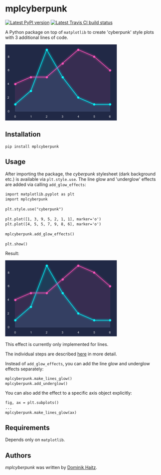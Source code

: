 # mplcyberpunk


[![Latest PyPI version](https://img.shields.io/pypi/v/mplcyberpunk.svg)](https://pypi.python.org/pypi/mplcyberpunk) [![Latest Travis CI build status](https://travis-ci.org/dhaitz/mplcyberpunk.png)](https://travis-ci.org/dhaitz/mplcyberpunk)

A Python package on top of `matplotlib` to create 'cyberpunk' style plots with 3 additional lines of code.

![](img/demo.png)

## Installation

    pip install mplcyberpunk
    
## Usage

After importing the package, the _cyberpunk_ stylesheet (dark background etc.) is available via `plt.style.use`.
The line glow and 'underglow' effects are added via calling `add_glow_effects`: 

    import matplotlib.pyplot as plt
    import mplcyberpunk
    
    plt.style.use("cyberpunk")
    
    plt.plot([1, 3, 9, 5, 2, 1, 1], marker='o')
    plt.plot([4, 5, 5, 7, 9, 8, 6], marker='o')
    
    mplcyberpunk.add_glow_effects()
    
    plt.show()
    
Result: 

![](img/demo.png)

This effect is currently only implemented for lines.

The individual steps are described [here](https://matplotlib.org/matplotblog/posts/matplotlib-cyberpunk-style/) in more detail.
    
    
    
Instead of `add_glow_effects`, you can add the line glow and underglow effects separately:

    mplcyberpunk.make_lines_glow()
    mplcyberpunk.add_underglow()

    
You can also add the effect to a specific axis object explicitly:

    fig, ax = plt.subplots()
    ...
    mplcyberpunk.make_lines_glow(ax)
       


## Requirements
Depends only on `matplotlib`.


## Authors

*mplcyberpunk* was written by [Dominik Haitz](https://dhaitz.github.io).
